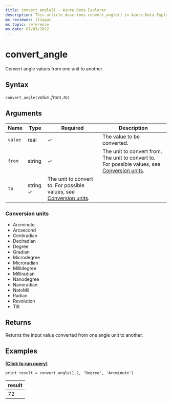 ```yaml
---
title: convert_angle() - Azure Data Explorer
description: This article describes convert_angle() in Azure Data Explorer.
ms.reviewer: itsagui
ms.topic: reference
ms.date: 07/03/2022
---
```

# convert_angle

Convert angle values from one unit to another.

## Syntax

`convert_angle(`*value*`,`*from*`,`*to*`)`

## Arguments

| Name | Type | Required | Description |
|--|--|--|--|
| `value` | real | &check; | The value to be converted. |
| `from` | string | &check; | The unit to convert from. The unit to convert to. For possible values, see [Conversion units](#conversion-units). |
| `to` | string  &check; | The unit to convert to. For possible values, see [Conversion units](#conversion-units). |

### Conversion units

* Arcminute
* Arcsecond
* Centiradian
* Deciradian
* Degree
* Gradian
* Microdegree
* Microradian
* Millidegree
* Milliradian
* Nanodegree
* Nanoradian
* NatoMil
* Radian
* Revolution
* Tilt

## Returns

 Returns the input value converted from one angle unit to another.

## Examples

**\[**[**Click to run query**]( https://dataexplorer.azure.com/clusters/help/databases/Samples?query=H4sIAAAAAAAAAysoyswrUShKLS7NKVGwVUjOzytLLSqJT8xLz0nVMNQz0lFQd0lNL0pNVQeyHIuSczPzSktS1TUBit/6iDgAAAA=)**\]**

```kusto
print result = convert_angle(1.2, 'Degree', 'Arcminute')
```

|result|
|---|
|72|
